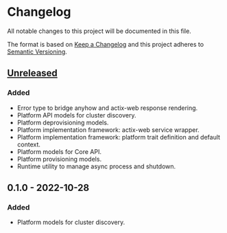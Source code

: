 <!-- markdownlint-disable MD022 MD024 MD032 -->
# Changelog
All notable changes to this project will be documented in this file.

The format is based on [Keep a Changelog](http://keepachangelog.com/en/1.0.0/)
and this project adheres to [Semantic Versioning](http://semver.org/spec/v2.0.0.html).

## [Unreleased]
### Added
- Error type to bridge anyhow and actix-web response rendering.
- Platform API models for cluster discovery.
- Platform deprovisioning models.
- Platform implementation framework: actix-web service wrapper.
- Platform implementation framework: platform trait definition and default context.
- Platform models for Core API.
- Platform provisioning models.
- Runtime utility to manage async process and shutdown.

## 0.1.0 - 2022-10-28
### Added
- Platform models for cluster discovery.

[Unreleased]: https://github.com/replicante-io/replisdk-rust/compare/v0.1.0...HEAD
